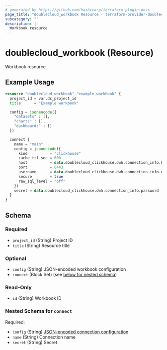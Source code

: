 ```yaml
---
# generated by https://github.com/hashicorp/terraform-plugin-docs
page_title: "doublecloud_workbook Resource - terraform-provider-doublecloud"
subcategory: ""
description: |-
  Workbook resource
---
```


# doublecloud_workbook (Resource)

Workbook resource

## Example Usage

```terraform
resource "doublecloud_workbook" "example_workbook" {
  project_id = var.dc_project_id
  title      = "Example workbook"

  config = jsonencode({
    "datasets" : [],
    "charts" : [],
    "dashboards" : []
  })

  connect {
    name = "main"
    config = jsonencode({
      kind          = "clickhouse"
      cache_ttl_sec = 600
      host          = data.doublecloud_clickhouse.dwh.connection_info.host
      port          = 8443
      username      = data.doublecloud_clickhouse.dwh.connection_info.user
      secure        = true
      raw_sql_level = "off"
    })
    secret = data.doublecloud_clickhouse.dwh.connection_info.password
  }
}
```

<!-- schema generated by tfplugindocs -->
## Schema

### Required

- `project_id` (String) Project ID
- `title` (String) Resource title

### Optional

- `config` (String) JSON-encoded workbook configuration
- `connect` (Block Set) (see [below for nested schema](#nestedblock--connect))

### Read-Only

- `id` (String) Workbook ID

<a id="nestedblock--connect"></a>
### Nested Schema for `connect`

Required:

- `config` (String) [JSON-encoded connection configuration](https://double.cloud/docs/en/public-api/api-reference/visualization/configs/Connection)
- `name` (String) Connection name
- `secret` (String) Secret


